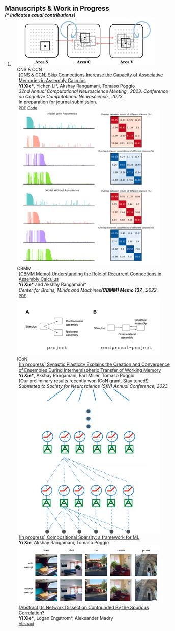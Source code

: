 <h2 id="publications" style="margin: 2px 0px -15px;">Manuscripts & Work in Progress</h2>
<h5  style="margin: 15px 0px -15px;">(* indicates equal contributions)</h5>

<div class="publications">
<ol class="bibliography">

<li>
<div class="pub-row">
  <div class="col-sm-3 abbr" style="position: relative;padding-right: 15px;padding-left: 15px;">
    <img src="assets/img/assembly.png" class="teaser img-fluid z-depth-1">
    <abbr class="badge">CNS & CCN</abbr>
  </div>

  <div class="col-sm-9" style="position: relative;width: 100%;padding-right: 15px;padding-left: 20px;">
    <div class="title"><a href="">[CNS & CCN] Skip Connections Increase the Capacity of Associative Memories in Assembly Calculus</a></div>
    <div class="author"><strong>Yi Xie*</strong>, Yichen Li*, Akshay Rangamani, Tomaso Poggio</div>
    <div class="periodical"><em>32nd Annual Computational Neuroscience Meeting<strong> </strong>, 2023.</em> <em>Conference on Cognitive Computational Neuroscience<strong> </strong>, 2023.</em></div>
    <div>In preparation for journal submission.</div>
    <div class="links">
      <a href="https://cbmm.mit.edu/sites/default/files/publications/CBMM-Memo-142_0.pdf" class="btn btn-sm z-depth-0" role="button" target="_blank" style="font-size:12px;">PDF</a>
      <a href="https://github.com/minzsiure/Variable-Binding-Capacity/tree/main" class="btn btn-sm z-depth-0" role="button" target="_blank" style="font-size:12px;">Code</a>
      <!-- <a href="https://class-il.mpi-inf.mpg.de/mnemonics/" class="btn btn-sm z-depth-0" role="button" target="_blank" style="font-size:12px;">Project Page</a> -->
      <!-- <a href="https://dblp.uni-trier.de/rec/conf/cvpr/LiuSLSS20.html?view=bibtex" class="btn btn-sm z-depth-0" role="button" target="_blank" style="font-size:12px;">BibTex</a> -->
      <!-- <strong><i style="color:#e74d3c">Oral Presentation</i></strong> -->
    </div>
    
  </div>

</div>
<div class="pub-row">

  <div class="col-sm-3 abbr" style="position: relative;padding-right: 15px;padding-left: 15px;">
    <img src="assets/img/assem_form.png" class="teaser img-fluid z-depth-1">
    <abbr class="badge">CBMM</abbr>
  </div>

  <div class="col-sm-9" style="position: relative;width: 100%;padding-right: 15px;padding-left: 20px;">
    <div class="title"><a href="https://dspace.mit.edu/handle/1721.1/143618"> [CBMM Memo] Understanding the Role of Recurrent Connections in Assembly Calculus</a></div>
    <div class="author"><strong>Yi Xie*</strong> and Akshay Rangamani*</div>
    <div class="periodical"><em>Center for Brains, Minds and Machines<strong>(CBMM) Memo 137 </strong>, 2022.</em></div>
    <div class="links">
      <a href="https://dspace.mit.edu/handle/1721.1/143618" class="btn btn-sm z-depth-0" role="button" target="_blank" style="font-size:12px;">PDF</a>
    </div>
  </div>
</div>


<div class="pub-row">
  <div class="col-sm-3 abbr" style="position: relative;padding-right: 15px;padding-left: 15px;">
    <img src="assets/img/wm.png" class="teaser img-fluid z-depth-1">
    <abbr class="badge">ICoN</abbr>
  </div>

  <div class="col-sm-9" style="position: relative;width: 100%;padding-right: 15px;padding-left: 20px;">
    <div class="title"><a href="">[In progress] Synaptic Plasticity Explains the Creation and Convergence of Ensembles During Interhemispheric Transfer of Working Memory</a></div>
    <div class="author"><strong>Yi Xie*</strong>, Akshay Rangamani, Earl Miller, Tomaso Poggio</div>
    <div>(Our preliminary results recently won ICoN grant. Stay tuned!) </div>
    <div class="periodical"><em>Submitted to Society for Neuroscience (SfN) Annual Conference<strong></strong>, 2023.</em></div>
    <!-- <div class="links"> -->
      <!-- <a href="https://dspace.mit.edu/handle/1721.1/143618" class="btn btn-sm z-depth-0" role="button" target="_blank" style="font-size:12px;">PDF</a> -->
      <!-- <a href="https://github.com/yaoyao-liu/mnemonics" class="btn btn-sm z-depth-0" role="button" target="_blank" style="font-size:12px;">Code</a> -->
      <!-- <a href="https://class-il.mpi-inf.mpg.de/mnemonics/" class="btn btn-sm z-depth-0" role="button" target="_blank" style="font-size:12px;">Project Page</a> -->
      <!-- <a href="https://dblp.uni-trier.de/rec/conf/cvpr/LiuSLSS20.html?view=bibtex" class="btn btn-sm z-depth-0" role="button" target="_blank" style="font-size:12px;">BibTex</a> -->
      <!-- <strong><i style="color:#e74d3c">Oral Presentation</i></strong> -->
    <!-- </div> -->
  </div>
</div>

<div class="pub-row">
  <div class="col-sm-3 abbr" style="position: relative;padding-right: 15px;padding-left: 15px;">
    <img src="assets/img/sparse.png" class="teaser img-fluid z-depth-1">
    <!-- <abbr class="badge">ICoN</abbr> -->
  </div>

  <div class="col-sm-9" style="position: relative;width: 100%;padding-right: 15px;padding-left: 20px;">
    <div class="title"><a href="">[In progress] Compositional Sparsity: a framework for ML</a></div>
    <div class="author"><strong>Yi Xie</strong>, Akshay Rangamani, Tomaso Poggio</div>
    <!-- <div class="periodical"><em>Center for Brains, Minds and Machines<strong>(CBMM) Memo 137 </strong>, 2022.</em></div> -->
    <!-- <div class="links"> -->
      <!-- <a href="https://dspace.mit.edu/handle/1721.1/143618" class="btn btn-sm z-depth-0" role="button" target="_blank" style="font-size:12px;">PDF</a> -->
      <!-- <a href="https://github.com/yaoyao-liu/mnemonics" class="btn btn-sm z-depth-0" role="button" target="_blank" style="font-size:12px;">Code</a> -->
      <!-- <a href="https://class-il.mpi-inf.mpg.de/mnemonics/" class="btn btn-sm z-depth-0" role="button" target="_blank" style="font-size:12px;">Project Page</a> -->
      <!-- <a href="https://dblp.uni-trier.de/rec/conf/cvpr/LiuSLSS20.html?view=bibtex" class="btn btn-sm z-depth-0" role="button" target="_blank" style="font-size:12px;">BibTex</a> -->
      <!-- <strong><i style="color:#e74d3c">Oral Presentation</i></strong> -->
    <!-- </div> -->
  </div>
</div>

<div class="pub-row">

  <div class="col-sm-3 abbr" style="position: relative;padding-right: 15px;padding-left: 15px;">
    <img src="assets/img/cfx.png" class="teaser img-fluid z-depth-1">
    <!-- <abbr class="badge"></abbr> -->
  </div>

  <div class="col-sm-9" style="position: relative;width: 100%;padding-right: 15px;padding-left: 20px;">
    <div class="title"><a href="https://superurop.mit.edu/scholars/yi-eva-xie/"> [Abstract] Is Network Dissection Confounded By the Spurious Correlation? </a></div>
    <div class="author"><strong>Yi Xie*</strong>, Logan Engstrom*, Aleksander Madry</div>
    <!-- <div class="periodical"><em>Center for Brains, Minds and Machines<strong>(CBMM) Memo 137 </strong>, 2022.</em></div> -->
    <div class="links">
      <a href="https://superurop.mit.edu/scholars/yi-eva-xie/" class="btn btn-sm z-depth-0" role="button" target="_blank" style="font-size:12px;">Abstract</a>
    </div>
  </div>
</div>


</li>
  
<br>

</ol>
</div>
